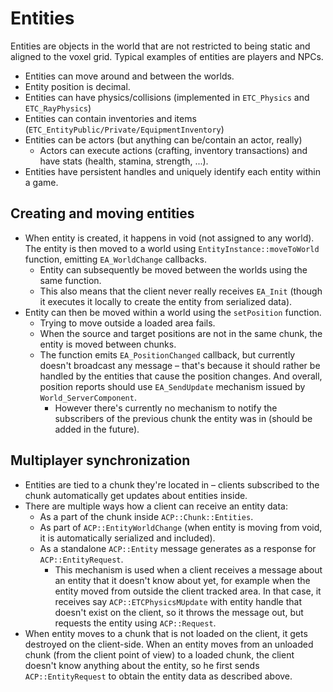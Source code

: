 # Entities

Entities are objects in the world that are not restricted to being static and aligned to the voxel grid. Typical examples of entities are players and NPCs.

* Entities can move around and between the worlds.
* Entity position is decimal. 
* Entities can have physics/collisions (implemented in `ETC_Physics` and `ETC_RayPhysics`)
* Entities can contain inventories and items (`ETC_EntityPublic/Private/EquipmentInventory`)
* Entities can be actors (but anything can be/contain an actor, really)
  * Actors can execute actions (crafting, inventory transactions) and have stats (health, stamina, strength, ...).
* Entities have persistent handles and uniquely identify each entity within a game.

## Creating and moving entities

* When entity is created, it happens in void (not assigned to any world). The entity is then moved to a world using `EntityInstance::moveToWorld` function, emitting `EA_WorldChange` callbacks.
  * Entity can subsequently be moved between the worlds using the same function.
  * This also means that the client never really receives `EA_Init` (though it executes it locally to create the entity from serialized data).
* Entity can then be moved within a world using the `setPosition` function.
  * Trying to move outside a loaded area fails.
  * When the source and target positions are not in the same chunk, the entity is moved between chunks.
  * The function emits `EA_PositionChanged` callback, but currently doesn't broadcast any message – that's because it should rather be handled by the entities that cause the position changes. And overall, position reports should use `EA_SendUpdate` mechanism issued by `World_ServerComponent`.
    * However there's currently no mechanism to notify the subscribers of the previous chunk the entity was in (should be added in the future).

## Multiplayer synchronization

* Entities are tied to a chunk they're located in – clients subscribed to the chunk automatically get updates about entities inside.
* There are multiple ways how a client can receive an entity data:
  * As a part of the chunk inside `ACP::Chunk::Entities`.
  * As part of `ACP::EntityWorldChange` (when entity is moving from void, it is automatically serialized and included).
  * As a standalone `ACP::Entity` message generates as a response for `ACP::EntityRequest`.
    * This mechanism is used when a client receives a message about an entity that it doesn't know about yet, for example when the entity moved from outside the client tracked area. In that case, it receives say `ACP::ETCPhysicsMUpdate` with entity handle that doesn't exist on the client, so it throws the message out, but requests the entity using `ACP::Request`.
* When entity moves to a chunk that is not loaded on the client, it gets destroyed on the client-side. When an entity moves from an unloaded chunk (from the client point of view) to a loaded chunk, the client doesn't know anything about the entity, so he first sends `ACP::EntityRequest` to obtain the entity data as described above.